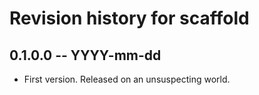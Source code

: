 # Revision history for scaffold

## 0.1.0.0 -- YYYY-mm-dd

* First version. Released on an unsuspecting world.

